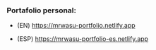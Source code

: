 ### Portafolio personal: 


- (EN) https://mrwasu-portfolio.netlify.app

- (ESP) https://mrwasu-portfolio-es.netlify.app